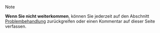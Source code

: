 > [!Note]
> **Wenn Sie nicht weiterkommen**, können Sie jederzeit auf den Abschnitt [Problembehandlung](../troubleshooting.md) zurückgreifen oder einen Kommentar auf dieser Seite verfassen.
